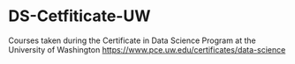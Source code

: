 # DS-Cetfiticate-UW
Courses taken during the Certificate in Data Science Program at the University of Washington https://www.pce.uw.edu/certificates/data-science
